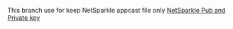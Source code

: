 This branch use for keep NetSparkle appcast file only
[NetSparkle Pub and Private key](https://gist.github.com/AkiraNoob/a26546909ae83cca31c361484c1dbb4a)
